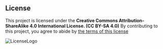 ## License
This project is licensed under the **Creative Commons Attribution-ShareAlike 4.0 International License. (CC BY-SA 4.0)** By contributing to this project, you agree to abide by [the terms of this license](https://creativecommons.org/licenses/by-sa/4.0/deed.en)

![LicenseLogo](LisenseLogo.png)
